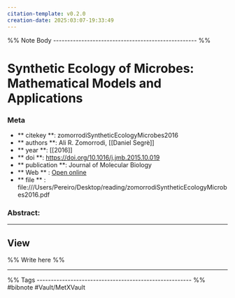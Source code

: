 ```yaml
---
citation-template: v0.2.0
creation-date: 2025:03:07-19:33:49
---
```


%% Note Body --------------------------------------------------- %%
# Synthetic Ecology of Microbes: Mathematical Models and Applications

### Meta
- ** citekey **: zomorrodiSyntheticEcologyMicrobes2016
- ** authors **: Ali R. Zomorrodi, [[Daniel Segrè]]
- ** year **: [[2016]]
- ** doi **: https://doi.org/10.1016/j.jmb.2015.10.019
- ** publication **: Journal of Molecular Biology
- ** Web ** : [Open online](https://linkinghub.elsevier.com/retrieve/pii/S0022283615006129)
- ** file ** : file:///Users/Pereiro/Desktop/reading/zomorrodiSyntheticEcologyMicrobes2016.pdf

### Abstract:


___

## View

%% Write here %%





___
%% Tags  ------------------------------------------------------- %%
#bibnote
#Vault/MetXVault 